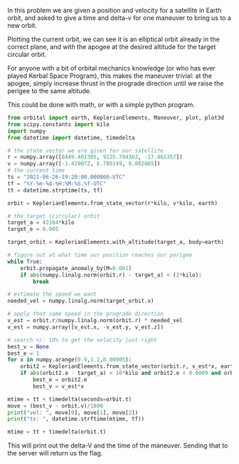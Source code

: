In this problem we are given a position and velocity for a satellite in Earth
orbit, and asked to give a time and delta-v for one maneuver to bring us to
a new orbit.

Plotting the current orbit, we can see it is an elliptical orbit already in
the correct plane, and with the apogee at the desired altitude for the
target circular orbit.

For anyone with a bit of orbital mechanics knowledge (or who has ever played
Kerbal Space Program), this makes the maneuver trivial: at the apogee, simply
increase thrust in the prograde direction until we raise the perigee to
the same altitude.

This could be done with math, or with a simple python program.

```python
from orbital import earth, KeplerianElements, Maneuver, plot, plot3d
from scipy.constants import kilo
import numpy
from datetime import datetime, timedelta

# the state vector we are given for our satellite
r = numpy.array([8449.401305, 9125.794363, -17.461357])
v = numpy.array([-1.419072, 6.780149, 0.002865])
# the current time
ts = "2021-06-26-19:20:00.000000-UTC"
tf = "%Y-%m-%d-%H:%M:%S.%f-UTC"
tt = datetime.strptime(ts, tf)

orbit = KeplerianElements.from_state_vector(r*kilo, v*kilo, earth)

# the target (circular) orbit
target_a = 42164*kilo
target_e = 0.005

target_orbit = KeplerianElements.with_altitude(target_a, body=earth)

# figure out at what time our position reaches our perigee
while True:
    orbit.propagate_anomaly_by(M=0.001)
    if abs(numpy.linalg.norm(orbit.r) - target_a) < (2*kilo):
        break

# estimate the speed we want
needed_vel = numpy.linalg.norm(target_orbit.v)

# apply that same speed in the prograde direction
v_est = orbit.r/numpy.linalg.norm(orbit.r) * needed_vel
v_est = numpy.array([v_est.x, -v_est.y, v_est.z])

# search +/- 10% to get the velocity just right
best_v = None
best_e = 1
for x in numpy.arange(0.9,1.1,0.00005):
    orbit2 = KeplerianElements.from_state_vector(orbit.r, v_est*x, earth)
    if abs(orbit2.a - target_a) < 10*kilo and orbit2.e < 0.0009 and orbit2.e < best_e:
        best_e = orbit2.e
        best_v = v_est*x

mtime = tt + timedelta(seconds=orbit.t)
move = (best_v - orbit.v)/1000
print("vel: ", move[0], move[1], move[2])
print("ts: ", datetime.strftime(mtime, tf))

mtime = tt + timedelta(orbit.t)
```

This will print out the delta-V and the time of the maneuver. Sending that to
the server will return us the flag.
